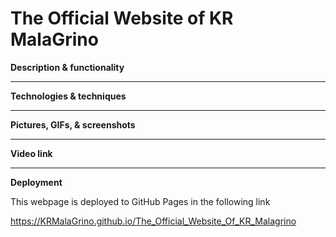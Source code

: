 # The Official Website of KR MalaGrino

**Description & functionality**

---

**Technologies & techniques**

---

**Pictures, GIFs, & screenshots**

---

**Video link**

---

**Deployment**

This webpage is deployed to GitHub Pages in the following link

https://KRMalaGrino.github.io/The_Official_Website_Of_KR_Malagrino
